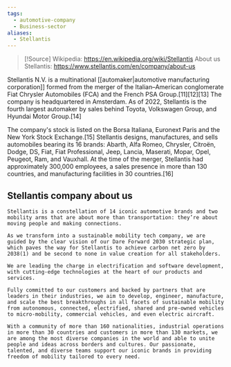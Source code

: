 ```yaml
---
tags:
  - automotive-company
  - Business-sector
aliases:
  - Stellantis
---
```

>[!Source]
>Wikipedia: https://en.wikipedia.org/wiki/Stellantis
>About us Stellantis: https://www.stellantis.com/en/company/about-us


Stellantis N.V. is a multinational [[automaker|automotive manufacturing corporation]] formed from the merger of the Italian–American conglomerate Fiat Chrysler Automobiles (FCA) and the French PSA Group.[11][12][13] The company is headquartered in Amsterdam. As of 2022, Stellantis is the fourth largest automaker by sales behind Toyota, Volkswagen Group, and Hyundai Motor Group.[14]

The company's stock is listed on the Borsa Italiana, Euronext Paris and the New York Stock Exchange.[15] Stellantis designs, manufactures, and sells automobiles bearing its 16 brands: Abarth, Alfa Romeo, Chrysler, Citroën, Dodge, DS, Fiat, Fiat Professional, Jeep, Lancia, Maserati, Mopar, Opel, Peugeot, Ram, and Vauxhall. At the time of the merger, Stellantis had approximately 300,000 employees, a sales presence in more than 130 countries, and manufacturing facilities in 30 countries.[16] 

## Stellantis company about us
```
Stellantis is a constellation of 14 iconic automotive brands and two mobility arms that are about more than transportation: they’re about moving people and making connections. 

As we transform into a sustainable mobility tech company, we are guided by the clear vision of our Dare Forward 2030 strategic plan, which paves the way for Stellantis to achieve carbon net zero by 2038(1) and be second to none in value creation for all stakeholders.

We are leading the charge in electrification and software development, with cutting-edge technologies at the heart of our products and services.

Fully committed to our customers and backed by partners that are leaders in their industries, we aim to develop, engineer, manufacture, and scale the best breakthroughs in all facets of sustainable mobility from autonomous, connected, electrified, shared and pre-owned vehicles to micro-mobility, commercial vehicles, and even electric aircraft.

With a community of more than 160 nationalities, industrial operations in more than 30 countries and customers in more than 130 markets, we are among the most diverse companies in the world and able to unite people and ideas across borders and cultures. Our passionate, talented, and diverse teams support our iconic brands in providing freedom of mobility tailored to every need.
```
